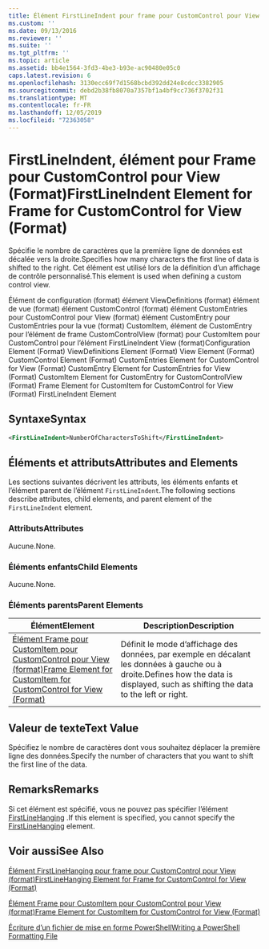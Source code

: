 ```yaml
---
title: Élément FirstLineIndent pour frame pour CustomControl pour View (format) | Microsoft Docs
ms.custom: ''
ms.date: 09/13/2016
ms.reviewer: ''
ms.suite: ''
ms.tgt_pltfrm: ''
ms.topic: article
ms.assetid: bb4e1564-3fd3-4be3-b93e-ac90480e05c0
caps.latest.revision: 6
ms.openlocfilehash: 3130ecc69f7d1568bcbd392dd24e8cdcc3382905
ms.sourcegitcommit: debd2b38fb8070a7357bf1a4bf9cc736f3702f31
ms.translationtype: MT
ms.contentlocale: fr-FR
ms.lasthandoff: 12/05/2019
ms.locfileid: "72363058"
---
```

# <a name="firstlineindent-element-for-frame-for-customcontrol-for-view-format"></a><span data-ttu-id="2600b-102">FirstLineIndent, élément pour Frame pour CustomControl pour View (Format)</span><span class="sxs-lookup"><span data-stu-id="2600b-102">FirstLineIndent Element for Frame for CustomControl for View (Format)</span></span>

<span data-ttu-id="2600b-103">Spécifie le nombre de caractères que la première ligne de données est décalée vers la droite.</span><span class="sxs-lookup"><span data-stu-id="2600b-103">Specifies how many characters the first line of data is shifted to the right.</span></span> <span data-ttu-id="2600b-104">Cet élément est utilisé lors de la définition d’un affichage de contrôle personnalisé.</span><span class="sxs-lookup"><span data-stu-id="2600b-104">This element is used when defining a custom control view.</span></span>

<span data-ttu-id="2600b-105">Élément de configuration (format) élément ViewDefinitions (format) élément de vue (format) élément CustomControl (format) élément CustomEntries pour CustomControl pour View (format) élément CustomEntry pour CustomEntries pour la vue (format) CustomItem, élément de CustomEntry pour l’élément de frame CustomControlView (format) pour CustomItem pour CustomControl pour l’élément FirstLineIndent View (format)</span><span class="sxs-lookup"><span data-stu-id="2600b-105">Configuration Element (Format) ViewDefinitions Element (Format) View Element (Format) CustomControl Element (Format) CustomEntries Element for CustomControl for View (Format) CustomEntry Element for CustomEntries for View (Format) CustomItem Element for CustomEntry for CustomControlView (Format) Frame Element for CustomItem for CustomControl for View (Format) FirstLineIndent Element</span></span>

## <a name="syntax"></a><span data-ttu-id="2600b-106">Syntaxe</span><span class="sxs-lookup"><span data-stu-id="2600b-106">Syntax</span></span>

```xml
<FirstLineIndent>NumberOfCharactersToShift</FirstLineIndent>
```

## <a name="attributes-and-elements"></a><span data-ttu-id="2600b-107">Éléments et attributs</span><span class="sxs-lookup"><span data-stu-id="2600b-107">Attributes and Elements</span></span>

<span data-ttu-id="2600b-108">Les sections suivantes décrivent les attributs, les éléments enfants et l’élément parent de l’élément `FirstLineIndent`.</span><span class="sxs-lookup"><span data-stu-id="2600b-108">The following sections describe attributes, child elements, and parent element of the `FirstLineIndent` element.</span></span>

### <a name="attributes"></a><span data-ttu-id="2600b-109">Attributs</span><span class="sxs-lookup"><span data-stu-id="2600b-109">Attributes</span></span>

<span data-ttu-id="2600b-110">Aucune.</span><span class="sxs-lookup"><span data-stu-id="2600b-110">None.</span></span>

### <a name="child-elements"></a><span data-ttu-id="2600b-111">Éléments enfants</span><span class="sxs-lookup"><span data-stu-id="2600b-111">Child Elements</span></span>

<span data-ttu-id="2600b-112">Aucune.</span><span class="sxs-lookup"><span data-stu-id="2600b-112">None.</span></span>

### <a name="parent-elements"></a><span data-ttu-id="2600b-113">Éléments parents</span><span class="sxs-lookup"><span data-stu-id="2600b-113">Parent Elements</span></span>

|<span data-ttu-id="2600b-114">Élément</span><span class="sxs-lookup"><span data-stu-id="2600b-114">Element</span></span>|<span data-ttu-id="2600b-115">Description</span><span class="sxs-lookup"><span data-stu-id="2600b-115">Description</span></span>|
|-------------|-----------------|
|[<span data-ttu-id="2600b-116">Élément Frame pour CustomItem pour CustomControl pour View (format)</span><span class="sxs-lookup"><span data-stu-id="2600b-116">Frame Element for CustomItem for CustomControl for View (Format)</span></span>](./frame-element-for-customitem-for-customcontrol-for-view-format.md)|<span data-ttu-id="2600b-117">Définit le mode d’affichage des données, par exemple en décalant les données à gauche ou à droite.</span><span class="sxs-lookup"><span data-stu-id="2600b-117">Defines how the data is displayed, such as shifting the data to the left or right.</span></span>|

## <a name="text-value"></a><span data-ttu-id="2600b-118">Valeur de texte</span><span class="sxs-lookup"><span data-stu-id="2600b-118">Text Value</span></span>

<span data-ttu-id="2600b-119">Spécifiez le nombre de caractères dont vous souhaitez déplacer la première ligne des données.</span><span class="sxs-lookup"><span data-stu-id="2600b-119">Specify the number of characters that you want to shift the first line of the data.</span></span>

## <a name="remarks"></a><span data-ttu-id="2600b-120">Remarks</span><span class="sxs-lookup"><span data-stu-id="2600b-120">Remarks</span></span>

<span data-ttu-id="2600b-121">Si cet élément est spécifié, vous ne pouvez pas spécifier l’élément [FirstLineHanging](./firstlinehanging-element-for-frame-for-customcontrol-for-view-format.md) .</span><span class="sxs-lookup"><span data-stu-id="2600b-121">If this element is specified, you cannot specify the [FirstLineHanging](./firstlinehanging-element-for-frame-for-customcontrol-for-view-format.md) element.</span></span>

## <a name="see-also"></a><span data-ttu-id="2600b-122">Voir aussi</span><span class="sxs-lookup"><span data-stu-id="2600b-122">See Also</span></span>

[<span data-ttu-id="2600b-123">Élément FirstLineHanging pour frame pour CustomControl pour View (format)</span><span class="sxs-lookup"><span data-stu-id="2600b-123">FirstLineHanging Element for Frame for CustomControl for View (Format)</span></span>](./firstlinehanging-element-for-frame-for-customcontrol-for-view-format.md)

[<span data-ttu-id="2600b-124">Élément Frame pour CustomItem pour CustomControl pour View (format)</span><span class="sxs-lookup"><span data-stu-id="2600b-124">Frame Element for CustomItem for CustomControl for View (Format)</span></span>](./frame-element-for-customitem-for-customcontrol-for-view-format.md)

[<span data-ttu-id="2600b-125">Écriture d’un fichier de mise en forme PowerShell</span><span class="sxs-lookup"><span data-stu-id="2600b-125">Writing a PowerShell Formatting File</span></span>](./writing-a-powershell-formatting-file.md)
